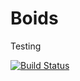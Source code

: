 # Boids

Testing

[![Build Status](https://github.com/jeanfdp/Boids.jl/actions/workflows/CI.yml/badge.svg?branch=master)](https://github.com/jeanfdp/Boids.jl/actions/workflows/CI.yml?query=branch%3Amaster)
